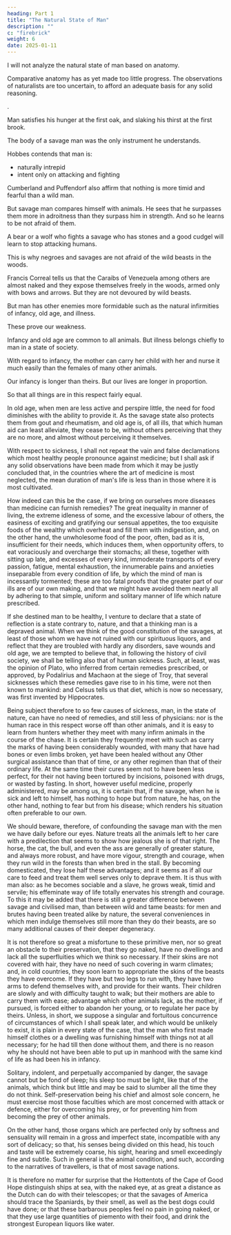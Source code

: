 ```yaml
---
heading: Part 1
title: "The Natural State of Man"
description: ""
c: "firebrick"
weight: 6
date: 2025-01-11
---
```



I will not analyze the natural state of man based on anatomy. 

<!-- Important as it may be, in order to judge rightly of the natural state of man, to consider him from his origin, and to examine him, as it were, in the embryo of his species; I shall not follow his organisation through its successive developments, nor shall I stay to inquire what his animal system must have been at the beginning, in order to become at length what it actually is.

I shall not ask whether his long nails were at first, as Aristotle supposes, only crooked talons; whether his whole body, like that of a bear, was not covered with hair; or whether the fact that he walked upon all fours, with his looks directed toward the earth, confined to a horizon of a few paces, did not at once point out the nature and limits of his ideas.

On this subject I could form none but vague and almost imaginary conjectures.  -->

Comparative anatomy has as yet made too little progress. The observations of naturalists are too uncertain, to afford an adequate basis for any solid reasoning.

<!-- So that, without having recourse to the supernatural information given us on this head, or paying any regard to the changes which must have taken place in the internal, as well as the external, conformation of man, as he applied his limbs to new uses, and fed himself on new kinds of food, I shall suppose his conformation to have been at all times what it appears to us at this day; that he always walked on two legs, made use of his hands as we do, directed his looks over all nature, and measured with his eyes the vast expanse of Heaven.

If we strip this being, thus constituted, of all the supernatural gifts he may have received, and all the artificial faculties he can have acquired only by a long process; if we consider him, in a word, just as he must have come from the hands of nature, we behold in him an animal weaker than some, and less agile than others; but, taking him all round, the most advantageously organised of any -->. 

Man satisfies his hunger at the first oak, and slaking his thirst at the first brook.

 <!-- finding his bed at the foot of the tree which afforded him a repast; and, with that, all his wants supplied. -->
<!-- 
While the earth was left to its natural fertility and covered with immense forests, whose trees were never mutilated by the axe, it would present on every side both sustenance and shelter for every species of animal.

Men dispersed up and down among the rest, would observe and imitate their industry, and thus attain even to the instinct of the beasts, with the advantage that, whereas every species of brutes was confined to one particular instinct, man, who perhaps has not any one peculiar to himself, would appropriate them all, and live upon most of those different foods, which other animals shared among themselves; and thus would find his subsistence much more easily than any of the rest.

Accustomed from their infancy to the inclemencies of the weather and the rigour of the seasons, inured to fatigue, and forced, naked and unarmed, to defend themselves and their prey from other ferocious animals, or to escape them by flight, men would acquire a robust and almost unalterable constitution. The children, bringing with them into the world the excellent constitution of their parents, and fortifying it by the very exercises which first produced it, would thus acquire all the vigour of which the human frame is capable. Nature in this case treats them exactly as Sparta treated the children of her citizens: those who come well formed into the world she renders strong and robust, and all the rest she destroys; differing in this respect from our modern communities, in which the State, by making children a burden to their parents, kills them indiscriminately before they are born. -->

The body of a savage man was the only instrument he understands.

<!-- He uses it for various purposes.

, of which ours, for want of practice, are incapable: for our industry deprives us of that force and agility, which necessity obliges him to acquire. If he had had an axe, would he have been able with his naked arm to break so large a branch from a tree? If he had had a sling, would he have been able to throw a stone with so great velocity? If he had had a ladder, would he have been so nimble in climbing a tree? If he had had a horse, would he have been himself so swift of foot? 

Give civilised man time to gather all his machines about him, and he will no doubt easily beat the savage; but if you would see a still more unequal contest, set them together naked and unarmed, and you will soon see the advantage of having all our forces constantly at our disposal, of being always prepared for every event, and of carrying one's self, as it were, perpetually whole and entire about one. -->

Hobbes contends that man is:
- naturally intrepid
- intent only on attacking and fighting

<!-- Another illustrious philosopher holds the opposite, and  -->

Cumberland and Puffendorf also affirm that nothing is more timid and fearful than a wild man.

<!-- in the state of nature; that he is always in a tremble, and ready to fly at the least noise or the slightest movement. This may be true of things he does not know; and I do not doubt his being terrified by every novelty that presents itself, when he neither knows the physical good or evil he may expect from it, nor can make a comparison between his own strength and the dangers he is about to encounter. 

Such circumstances, however, rarely occur in a state of nature, in which all things proceed in a uniform manner, and the face of the earth is not subject to those sudden and continual changes which arise from the passions and caprices of bodies of men living together.  -->

But savage man compares himself with animals. He sees that he surpasses them more in adroitness than they surpass him in strength. And so he learns to be not afraid of them. 

A bear or a wolf who fights a savage who has stones and a good cudgel will learn to stop attacking humans. 

<!-- , and you will see that the danger will be at least on both sides, and that, after a few trials of this kind, wild beasts, which are not fond of attacking each other, will not be at all ready to attack man, whom they will have found to be as wild and ferocious as themselves.  -->

<!-- Man is as strong as the weaker animals.

With regard to such animals as have really more strength than man has adroitness, he is in the same situation as all , which notwithstanding are still able to subsist; except indeed that he has the advantage that, being equally swift of foot, and finding an almost certain place of refuge in every tree, he is at liberty to take or leave it at every encounter, and thus to fight or fly, as he chooses. Add to this that it does not appear that any animal naturally makes war on man, except in case of self-defence or excessive hunger, or betrays any of those violent antipathies, which seem to indicate that one species is intended by nature for the food of another. -->

This is why negroes and savages are not afraid of the wild beasts in the woods.

Francis Correal tells us that the Caraibs of Venezuela among others are almost naked and they expose themselves freely in the woods, armed only with bows and arrows. But they are not devoured by wild beasts.

But man has other enemies more formidable such as the natural infirmities of infancy, old age, and illness.

These prove our weakness. 

Infancy and old age are common to all animals. But illness belongs chiefly to man in a state of society.


With regard to infancy, the mother can carry her child with her and nurse it much easily than the females of many other animals.

<!-- , which are forced to be perpetually going and coming, with great fatigue, one way to find subsistence, and another to suckle or feed their young. It is true that if the woman happens to perish, the infant is in great danger of perishing with her; but this risk is common to many other species of animals, whose young take a long time before they are able to provide for themselves.  -->

Our infancy is longer than theirs. But our lives are longer in proportion.

So that all things are in this respect fairly equal.

 <!-- though there are other rules to be considered regarding the duration of the first period of life, and the number of young, which do not affect the present subject.  -->

In old age, when men are less active and perspire little, the need for food diminishes with the ability to provide it. As the savage state also protects them from gout and rheumatism, and old age is, of all ills, that which human aid can least alleviate, they cease to be, without others perceiving that they are no more, and almost without perceiving it themselves.

With respect to sickness, I shall not repeat the vain and false declamations which most healthy people pronounce against medicine; but I shall ask if any solid observations have been made from which it may be justly concluded that, in the countries where the art of medicine is most neglected, the mean duration of man's life is less than in those where it is most cultivated. 

How indeed can this be the case, if we bring on ourselves more diseases than medicine can furnish remedies? The great inequality in manner of living, the extreme idleness of some, and the excessive labour of others, the easiness of exciting and gratifying our sensual appetites, the too exquisite foods of the wealthy which overheat and fill them with indigestion, and, on the other hand, the unwholesome food of the poor, often, bad as it is, insufficient for their needs, which induces them, when opportunity offers, to eat voraciously and overcharge their stomachs; all these, together with sitting up late, and excesses of every kind, immoderate transports of every passion, fatigue, mental exhaustion, the innumerable pains and anxieties inseparable from every condition of life, by which the mind of man is incessantly tormented; these are too fatal proofs that the greater part of our ills are of our own making, and that we might have avoided them nearly all by adhering to that simple, uniform and solitary manner of life which nature prescribed.

If she destined man to be healthy, I venture to declare that a state of reflection is a state contrary to, nature, and that a thinking man is a depraved animal. When we think of the good constitution of the savages, at least of those whom we have not ruined with our spirituous liquors, and reflect that they are troubled with hardly any disorders, save wounds and old age, we are tempted to believe that, in following the history of civil society, we shall be telling also that of human sickness. Such, at least, was the opinion of Plato, who inferred from certain remedies prescribed, or approved, by Podalirius and Machaon at the siege of Troy, that several sicknesses which these remedies gave rise to in his time, were not then known to mankind: and Celsus tells us that diet, which is now so necessary, was first invented by Hippocrates.

Being subject therefore to so few causes of sickness, man, in the state of nature, can have no need of remedies, and still less of physicians: nor is the human race in this respect worse off than other animals, and it is easy to learn from hunters whether they meet with many infirm animals in the course of the chase. It is certain they frequently meet with such as carry the marks of having been considerably wounded, with many that have had bones or even limbs broken, yet have been healed without any Other surgical assistance than that of time, or any other regimen than that of their ordinary life. At the same time their cures seem not to have been less perfect, for their not having been tortured by incisions, poisoned with drugs, or wasted by fasting. In short, however useful medicine, properly administered, may be among us, it is certain that, if the savage, when he is sick and left to himself, has nothing to hope but from nature, he has, on the other hand, nothing to fear but from his disease; which renders his situation often preferable to our own.

We should beware, therefore, of confounding the savage man with the men we have daily before our eyes. Nature treats all the animals left to her care with a predilection that seems to show how jealous she is of that right. The horse, the cat, the bull, and even the ass are generally of greater stature, and always more robust, and have more vigour, strength and courage, when they run wild in the forests than when bred in the stall. By becoming domesticated, they lose half these advantages; and it seems as if all our care to feed and treat them well serves only to deprave them. It is thus with man also: as he becomes sociable and a slave, he grows weak, timid and servile; his effeminate way of life totally enervates his strength and courage. To this it may be added that there is still a greater difference between savage and civilised man, than between wild and tame beasts: for men and brutes having been treated alike by nature, the several conveniences in which men indulge themselves still more than they do their beasts, are so many additional causes of their deeper degeneracy.

It is not therefore so great a misfortune to these primitive men, nor so great an obstacle to their preservation, that they go naked, have no dwellings and lack all the superfluities which we think so necessary. If their skins are not covered with hair, they have no need of such covering in warm climates; and, in cold countries, they soon learn to appropriate the skins of the beasts they have overcome. If they have but two legs to run with, they have two arms to defend themselves with, and provide for their wants. Their children are slowly and with difficulty taught to walk; but their mothers are able to carry them with ease; advantage which other animals lack, as the mother, if pursued, is forced either to abandon her young, or to regulate her pace by theirs. Unless, in short, we suppose a singular and fortuitous concurrence of circumstances of which I shall speak later, and which would be unlikely to exist, it is plain in every state of the case, that the man who first made himself clothes or a dwelling was furnishing himself with things not at all necessary; for he had till then done without them, and there is no reason why he should not have been able to put up in manhood with the same kind of life as had been his in infancy.

Solitary, indolent, and perpetually accompanied by danger, the savage cannot but be fond of sleep; his sleep too must be light, like that of the animals, which think but little and may be said to slumber all the time they do not think. Self-preservation being his chief and almost sole concern, he must exercise most those faculties which are most concerned with attack or defence, either for overcoming his prey, or for preventing him from becoming the prey of other animals.

On the other hand, those organs which are perfected only by softness and sensuality will remain in a gross and imperfect state, incompatible with any sort of delicacy; so that, his senses being divided on this head, his touch and taste will be extremely coarse, his sight, hearing and smell exceedingly fine and subtle. Such in general is the animal condition, and such, according to the narratives of travellers, is that of most savage nations. 

It is therefore no matter for surprise that the Hottentots of the Cape of Good Hope distinguish ships at sea, with the naked eye, at as great a distance as the Dutch can do with their telescopes; or that the savages of America should trace the Spaniards, by their smell, as well as the best dogs could have done; or that these barbarous peoples feel no pain in going naked, or that they use large quantities of piemento with their food, and drink the strongest European liquors like water.


